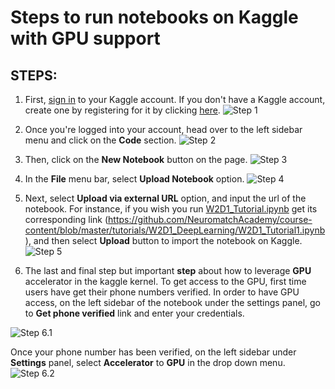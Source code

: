 # Steps to run notebooks on Kaggle with GPU support

## STEPS:
1. First, [sign in](https://www.kaggle.com/account/login) to your Kaggle account. If you don't have a Kaggle account, create one by registering for it by clicking [here](https://www.kaggle.com/account/login?phase=startRegisterTab&returnUrl=%2F). 
![Step 1](../tutorials/static/kaggle_step1.png)

2. Once you're logged into your account, head over to the left sidebar menu and click on the **Code** section. 
![Step 2](../tutorials/static/kaggle_step2.png)

3. Then, click on the **New Notebook** button on the page.
![Step 3](../tutorials/static/kaggle_step3.png)

4. In the **File** menu bar, select **Upload Notebook** option.
![Step 4](../tutorials/static/kaggle_step4.png)

5. Next, select **Upload via external URL** option, and input the url of the notebook. For instance, if you wish you run [W2D1_Tutorial.ipynb](https://github.com/NeuromatchAcademy/course-content/blob/master/tutorials/W2D1_DeepLearning/W2D1_Tutorial1.ipynb) get its corresponding link (https://github.com/NeuromatchAcademy/course-content/blob/master/tutorials/W2D1_DeepLearning/W2D1_Tutorial1.ipynb), and then select **Upload** button to import the notebook on Kaggle.
![Step 5](../tutorials/static/kaggle_step5.png)

6. The last and final step but important **step** about how to leverage **GPU** accelerator in the kaggle kernel. To get access to the GPU, first time users have get their phone numbers verified. In order to have GPU access, on the left sidebar of the notebook under the settings panel, go to **Get phone verified** link and enter your credentials.
   

![Step 6.1](../tutorials/static/kaggle_step6_1.png)

Once your phone number has been verified, on the left sidebar under **Settings** panel, select **Accelerator** to **GPU** in the drop down menu.
![Step 6.2](../tutorials/static/kaggle_step6_2.png)